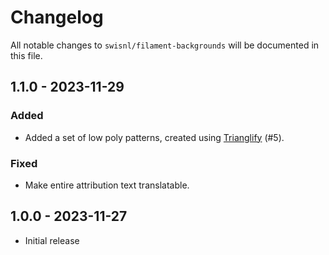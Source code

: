 # Changelog

All notable changes to `swisnl/filament-backgrounds` will be documented in this file.

## 1.1.0 - 2023-11-29

### Added

* Added a set of low poly patterns, created using [Trianglify](https://github.com/qrohlf/trianglify) (#5).

### Fixed

* Make entire attribution text translatable.

## 1.0.0 - 2023-11-27

- Initial release

